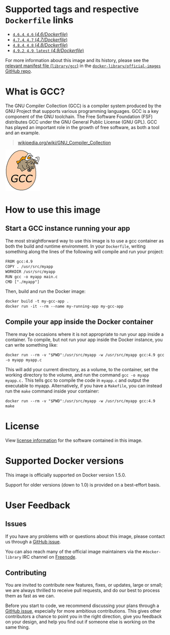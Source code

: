 # Supported tags and respective `Dockerfile` links

- [`4.6.4`, `4.6` (*4.6/Dockerfile*)](https://github.com/docker-library/gcc/blob/0d76d76561f3e8581576f9ccc71079e3455a0bea/4.6/Dockerfile)
- [`4.7.4`, `4.7` (*4.7/Dockerfile*)](https://github.com/docker-library/gcc/blob/0d76d76561f3e8581576f9ccc71079e3455a0bea/4.7/Dockerfile)
- [`4.8.4`, `4.8` (*4.8/Dockerfile*)](https://github.com/docker-library/gcc/blob/0d76d76561f3e8581576f9ccc71079e3455a0bea/4.8/Dockerfile)
- [`4.9.2`, `4.9`, `latest` (*4.9/Dockerfile*)](https://github.com/docker-library/gcc/blob/0d76d76561f3e8581576f9ccc71079e3455a0bea/4.9/Dockerfile)

For more information about this image and its history, please see the [relevant
manifest file
(`library/gcc`)](https://github.com/docker-library/official-images/blob/master/library/gcc)
in the [`docker-library/official-images` GitHub
repo](https://github.com/docker-library/official-images).

# What is GCC?

The GNU Compiler Collection (GCC) is a compiler system produced by the GNU
Project that supports various programming languages. GCC is a key component of
the GNU toolchain. The Free Software Foundation (FSF) distributes GCC under the
GNU General Public License (GNU GPL). GCC has played an important role in the
growth of free software, as both a tool and an example.

> [wikipedia.org/wiki/GNU_Compiler_Collection](https://en.wikipedia.org/wiki/GNU_Compiler_Collection)

![logo](https://raw.githubusercontent.com/docker-library/docs/master/gcc/logo.png)

# How to use this image

## Start a GCC instance running your app

The most straightforward way to use this image is to use a gcc container as both
the build and runtime environment. In your `Dockerfile`, writing something along
the lines of the following will compile and run your project:

    FROM gcc:4.9
    COPY . /usr/src/myapp
    WORKDIR /usr/src/myapp
    RUN gcc -o myapp main.c
    CMD ["./myapp"]

Then, build and run the Docker image:

    docker build -t my-gcc-app .
    docker run -it --rm --name my-running-app my-gcc-app

## Compile your app inside the Docker container

There may be occasions where it is not appropriate to run your app inside a
container. To compile, but not run your app inside the Docker instance, you can
write something like:

    docker run --rm -v "$PWD":/usr/src/myapp -w /usr/src/myapp gcc:4.9 gcc -o myapp myapp.c

This will add your current directory, as a volume, to the container, set the
working directory to the volume, and run the command `gcc -o myapp myapp.c.`
This tells gcc to compile the code in `myapp.c` and output the executable to
myapp. Alternatively, if you have a `Makefile`, you can instead run the `make`
command inside your container:

    docker run --rm -v "$PWD":/usr/src/myapp -w /usr/src/myapp gcc:4.9 make

# License

View [license information](https://gcc.gnu.org/viewcvs/gcc/trunk/gcc/COPYING3?view=markup)
for the software contained in this image.

# Supported Docker versions

This image is officially supported on Docker version 1.5.0.

Support for older versions (down to 1.0) is provided on a best-effort basis.

# User Feedback

## Issues

If you have any problems with or questions about this image, please contact us
 through a [GitHub issue](https://github.com/docker-library/gcc/issues).

You can also reach many of the official image maintainers via the
`#docker-library` IRC channel on [Freenode](https://freenode.net).

## Contributing

You are invited to contribute new features, fixes, or updates, large or small;
we are always thrilled to receive pull requests, and do our best to process them
as fast as we can.

Before you start to code, we recommend discussing your plans 
through a [GitHub issue](https://github.com/docker-library/gcc/issues), especially for more ambitious
contributions. This gives other contributors a chance to point you in the right
direction, give you feedback on your design, and help you find out if someone
else is working on the same thing.
